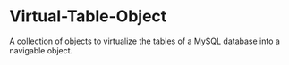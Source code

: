 # Virtual-Table-Object
A collection of objects to virtualize the tables of a MySQL database into a navigable object.
